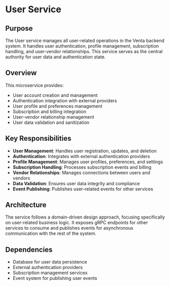 # User Service

## Purpose

The User service manages all user-related operations in the Venta backend system. It handles user authentication, profile management, subscription handling, and user-vendor relationships. This service serves as the central authority for user data and authentication state.

## Overview

This microservice provides:
- User account creation and management
- Authentication integration with external providers
- User profile and preferences management
- Subscription and billing integration
- User-vendor relationship management
- User data validation and sanitization

## Key Responsibilities

- **User Management**: Handles user registration, updates, and deletion
- **Authentication**: Integrates with external authentication providers
- **Profile Management**: Manages user profiles, preferences, and settings
- **Subscription Handling**: Processes subscription events and billing
- **Vendor Relationships**: Manages connections between users and vendors
- **Data Validation**: Ensures user data integrity and compliance
- **Event Publishing**: Publishes user-related events for other services

## Architecture

The service follows a domain-driven design approach, focusing specifically on user-related business logic. It exposes gRPC endpoints for other services to consume and publishes events for asynchronous communication with the rest of the system.

## Dependencies

- Database for user data persistence
- External authentication providers
- Subscription management services
- Event system for publishing user events 